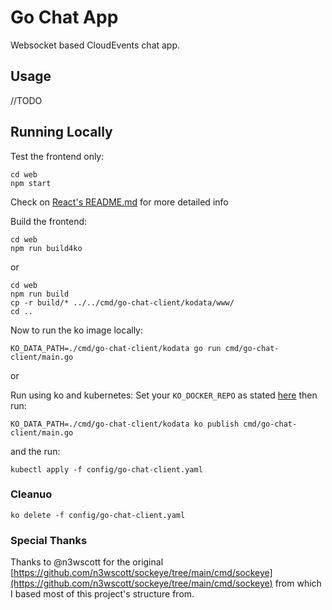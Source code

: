 # Go Chat App

Websocket based CloudEvents chat app.

## Usage

//TODO

## Running Locally

Test the frontend only:
```shel
cd web
npm start
```
Check on [React's README.md](./web/README.md) for more detailed info

Build the frontend:
```shell
cd web
npm run build4ko
```
or
```shell
cd web
npm run build
cp -r build/* ../../cmd/go-chat-client/kodata/www/
cd ..
```

Now to run the ko image locally:
```shell
KO_DATA_PATH=./cmd/go-chat-client/kodata go run cmd/go-chat-client/main.go
```
or

Run using ko and kubernetes:
Set your `KO_DOCKER_REPO` as stated [here](https://github.com/google/ko#choose-destination)
then run:
```shell
KO_DATA_PATH=./cmd/go-chat-client/kodata ko publish cmd/go-chat-client/main.go
```
and the run:
```shell
kubectl apply -f config/go-chat-client.yaml
```

### Cleanuo

```shell
ko delete -f config/go-chat-client.yaml
```

### Special Thanks

Thanks to @n3wscott for the original [https://github.com/n3wscott/sockeye/tree/main/cmd/sockeye](https://github.com/n3wscott/sockeye/tree/main/cmd/sockeye) from which I based most of this project's structure from.